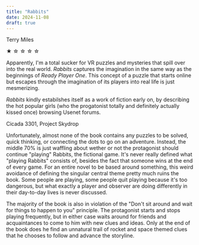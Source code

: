 ```yaml
---
title: "Rabbits"
date: 2024-11-08
draft: true
---
```


Terry Miles

&#9733; &#9734; &#9734; &#9734; &#9734;

Apparently, I'm a total sucker for VR puzzles and mysteries that spill over into the real world. _Rabbits_ captures the imagination in the same way as the beginnings of _Ready Player One_. This concept of a puzzle that starts online but escapes through the imagination of its players into real life is just mesmerizing.

_Rabbits_ kindly estabilshes itself as a work of fiction early on, by describing the hot popular girls (who the progatonist totally and definitely actually kissed once) browsing Usenet forums.

Cicada 3301, Project Skydrop

Unfortunately, almost none of the book contains any puzzles to be solved, quick thinking, or connecting the dots to go on an adventure. Instead, the middle 70% is just waffling about wether or not the protagonist should continue "playing" Rabbits, the fictional game. It's never really defined what "playing Rabbits" consists of, besides the fact that someone wins at the end of every game. For an entire novel to be based around something, this weird avoidance of defining the singular central theme pretty much ruins the book. Some people are playing, some people quit playing because it's too dangerous, but what exactly a player and observer are doing differently in their day-to-day lives is never discussed.

The majority of the book is also in violation of the "Don't sit around and wait for things to happen to you" principle. The protagonist starts and stops playing frequently, but in either case waits around for friends and acquaintances to come to him with new clues and ideas. Only at the end of the book does he find an unnatural trail of rocket and space themed clues that he chooses to follow and advance the storyline.
